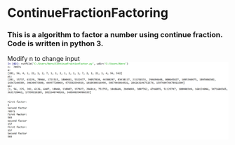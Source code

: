 # ContinueFractionFactoring #
### This is a algorithm to factor a number using continue fraction. Code is written in python 3. ###
Modify n to change input
![Alt text](https://github.com/nerocui/ContinueFractionFactoring/blob/master/screenshots/1.png)